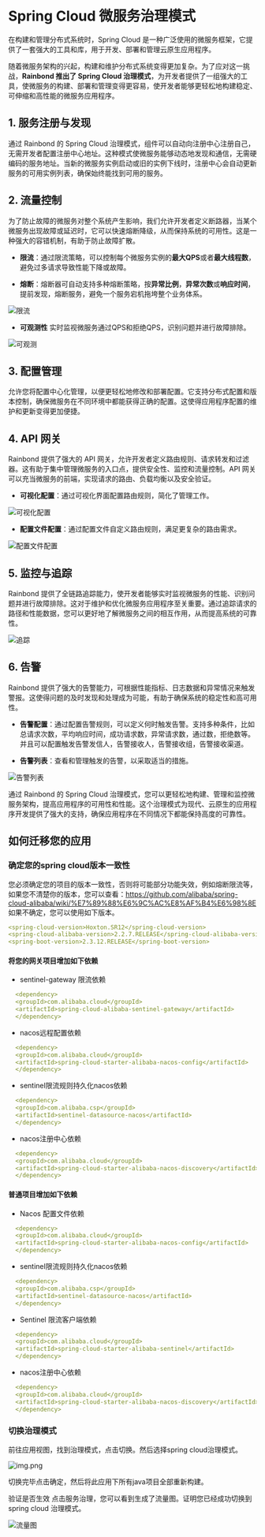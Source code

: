 # Spring Cloud 微服务治理模式

在构建和管理分布式系统时，Spring Cloud 是一种广泛使用的微服务框架，它提供了一套强大的工具和库，用于开发、部署和管理云原生应用程序。

随着微服务架构的兴起，构建和维护分布式系统变得更加复杂。为了应对这一挑战，**Rainbond 推出了 Spring Cloud 治理模式**，为开发者提供了一组强大的工具，使微服务的构建、部署和管理变得更容易，使开发者能够更轻松地构建稳定、可伸缩和高性能的微服务应用程序。

## 1. 服务注册与发现

通过 Rainbond 的 Spring Cloud 治理模式，组件可以自动向注册中心注册自己，无需开发者配置注册中心地址。这种模式使微服务能够动态地发现和通信，无需硬编码的服务地址。当新的微服务实例启动或旧的实例下线时，注册中心会自动更新服务的可用实例列表，确保始终能找到可用的服务。

## 2. 流量控制

为了防止故障的微服务对整个系统产生影响，我们允许开发者定义断路器，当某个微服务出现故障或延迟时，它可以快速熔断降级，从而保持系统的可用性。这是一种强大的容错机制，有助于防止故障扩散。

- **限流**：通过限流策略，可以控制每个微服务实例的**最大QPS**或者**最大线程数**，避免过多请求导致性能下降或故障。

- **熔断**：熔断器可自动支持多种熔断策略，按**异常比例**，**异常次数**或**响应时间**，提前发现，熔断服务，避免一个服务宕机拖垮整个业务体系。


![限流](https://static.goodrain.com/docs/enterprise-app/microservices/11.png)


- **可观测性** 实时监视微服务通过QPS和拒绝QPS，识别问题并进行故障排除。

![可观测](https://static.goodrain.com/docs/enterprise-app/microservices/12.png)

## 3. 配置管理

允许您将配置中心化管理，以便更轻松地修改和部署配置。它支持分布式配置和版本控制，确保微服务在不同环境中都能获得正确的配置。这使得应用程序配置的维护和更新变得更加便捷。

## 4. API 网关

Rainbond 提供了强大的 API 网关，允许开发者定义路由规则、请求转发和过滤器。这有助于集中管理微服务的入口点，提供安全性、监控和流量控制。API 网关可以充当微服务的前端，实现请求的路由、负载均衡以及安全验证。

- **可视化配置**：通过可视化界面配置路由规则，简化了管理工作。

![可视化配置](https://static.goodrain.com/docs/enterprise-app/microservices/9.png)

- **配置文件配置**：通过配置文件自定义路由规则，满足更复杂的路由需求。

![配置文件配置](https://static.goodrain.com/docs/enterprise-app/microservices/10.png)

## 5. 监控与追踪

Rainbond 提供了全链路追踪能力，使开发者能够实时监视微服务的性能、识别问题并进行故障排除。这对于维护和优化微服务应用程序至关重要。通过追踪请求的路径和性能数据，您可以更好地了解微服务之间的相互作用，从而提高系统的可靠性。

![追踪](https://static.goodrain.com/docs/enterprise-app/microservices/13.png)

## 6. 告警

Rainbond 提供了强大的告警能力，可根据性能指标、日志数据和异常情况来触发警报。这使得问题的及时发现和处理成为可能，有助于确保系统的稳定性和高可用性。

- **告警配置**：通过配置告警规则，可以定义何时触发告警。支持多种条件，比如总请求次数，平均响应时间，成功请求数，异常请求数，通过数，拒绝数等。并且可以配置触发告警发信人，告警接收人，告警接收组，告警接收渠道。

- **告警列表**：查看和管理触发的告警，以采取适当的措施。

![告警列表](https://static.goodrain.com/docs/enterprise-app/microservices/31.png)

通过 Rainbond 的 Spring Cloud 治理模式，您可以更轻松地构建、管理和监控微服务架构，提高应用程序的可用性和性能。这个治理模式为现代、云原生的应用程序开发提供了强大的支持，确保应用程序在不同情况下都能保持高度的可靠性。

## 如何迁移您的应用
### 确定您的spring cloud版本一致性
您必须确定您的项目的版本一致性，否则将可能部分功能失效，例如熔断限流等，如果您不清楚你的版本，您可以查看：https://github.com/alibaba/spring-cloud-alibaba/wiki/%E7%89%88%E6%9C%AC%E8%AF%B4%E6%98%8E
如果不确定，您可以使用如下版本。
```yaml
<spring-cloud-version>Hoxton.SR12</spring-cloud-version>
<spring-cloud-alibaba-version>2.2.7.RELEASE</spring-cloud-alibaba-version>
<spring-boot-version>2.3.12.RELEASE</spring-boot-version>
```

#### 将您的网关项目增加如下依赖
- sentinel-gateway 限流依赖
```yaml
  <dependency>
  <groupId>com.alibaba.cloud</groupId>
  <artifactId>spring-cloud-alibaba-sentinel-gateway</artifactId>
  </dependency>
```
- nacos远程配置依赖
```yaml
  <dependency>
  <groupId>com.alibaba.cloud</groupId>
  <artifactId>spring-cloud-starter-alibaba-nacos-config</artifactId>
  </dependency>
  ```
- sentinel限流规则持久化nacos依赖
```yaml
  <dependency>
  <groupId>com.alibaba.csp</groupId>
  <artifactId>sentinel-datasource-nacos</artifactId>
  </dependency>
  ```
- nacos注册中心依赖
```yaml
  <dependency>
  <groupId>com.alibaba.cloud</groupId>
  <artifactId>spring-cloud-starter-alibaba-nacos-discovery</artifactId>
  </dependency>
  ```
#### 普通项目增加如下依赖

- Nacos 配置文件依赖
```yaml
  <dependency>
  <groupId>com.alibaba.cloud</groupId>
  <artifactId>spring-cloud-starter-alibaba-nacos-config</artifactId>
  </dependency>
  ```
- sentinel限流规则持久化nacos依赖
```yaml
  <dependency>
  <groupId>com.alibaba.csp</groupId>
  <artifactId>sentinel-datasource-nacos</artifactId>
  </dependency>
  ```
- Sentinel 限流客户端依赖
```yaml
  <dependency>
  <groupId>com.alibaba.cloud</groupId>
  <artifactId>spring-cloud-starter-alibaba-sentinel</artifactId>
  </dependency>
  ```
- nacos注册中心依赖
```yaml
  <dependency>
  <groupId>com.alibaba.cloud</groupId>
  <artifactId>spring-cloud-starter-alibaba-nacos-discovery</artifactId>
  </dependency>
  ```
### 切换治理模式

前往应用视图，找到治理模式，点击切换。然后选择spring cloud治理模式。

![img.png](https://static.goodrain.com/docs/enterprise-app/microservices/QQ20231108-101133%402x.png)

切换完毕点击确定，然后将此应用下所有java项目全部重新构建。

验证是否生效
点击服务治理，您可以看到生成了流量图。证明您已经成功切换到spring cloud 治理模式。

![流量图](https://static.goodrain.com/docs/enterprise-app/microservices/20.png)

